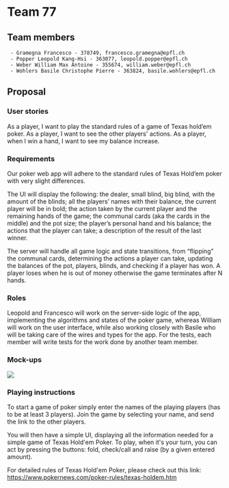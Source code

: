 # Team 77

## Team members

```
 - Gramegna Francesco - 378749, francesco.gramegna@epfl.ch
 - Popper Leopold Kang-Hsi - 363077, leopold.popper@epfl.ch
 - Weber William Max Antoine - 355674, william.weber@epfl.ch
 - Wohlers Basile Christophe Pierre - 363824, basile.wohlers@epfl.ch
```
## Proposal

### User stories

As a player, I want to play the standard rules of a game of Texas hold’em poker.
As a player, I want to see the other players' actions.
As a player, when I win a hand, I want to see my balance increase.

### Requirements

Our poker web app will adhere to the standard rules of Texas Hold’em poker with very slight differences.

The UI will display the following: the dealer, small blind, big blind, with the amount of the blinds; all the players’ names with their balance, the current player will be in bold; the action taken by the current player and the remaining hands of the game; the communal cards (aka the cards in the middle) and the pot size; the player’s personal hand and his balance; the actions that the player can take; a description of the result of the last winner.

The server will handle all game logic and state transitions, from “flipping” the communal cards, determining the actions a player can take, updating the balances of the pot, players, blinds, and checking if a player has won. A player loses when he is out of money otherwise the game terminates after N hands.



### Roles

Leopold and Francesco will work on the server-side logic of the app, implementing the algorithms and states of the poker game, whereas William will work on the user interface, while also working closely with Basile who will be taking care of the wires and types for the app. For the tests, each member will write tests for the work done by another team member.

### Mock-ups

![](mockups/app.png)

### Playing instructions

To start a game of poker simply enter the names of the playing players (has to be at least 3 players).
Join the game by selecting your name, and send the link to the other players.

You will then have a simple UI, displaying all the information needed for a simple game of Texas Hold'em Poker. To play, when it's your turn, you can act by pressing the buttons: fold, check/call and raise (by a given entered amount). 

For detailed rules of Texas Hold'em Poker, please check out this link: 
https://www.pokernews.com/poker-rules/texas-holdem.htm 